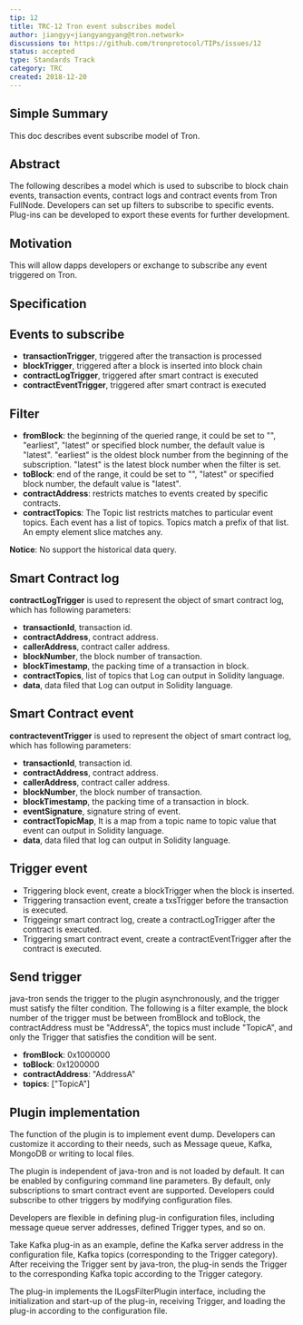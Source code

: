 ```yaml
---
tip: 12
title: TRC-12 Tron event subscribes model
author: jiangyy<jiangyangyang@tron.network> 
discussions to: https://github.com/tronprotocol/TIPs/issues/12
status: accepted
type: Standards Track
category: TRC
created: 2018-12-20
---
```


## Simple Summary
This doc describes event subscribe model of Tron.

## Abstract
The following describes a model which is used to subscribe to block chain events, transaction events, contract logs and contract events from Tron FullNode. Developers can set up filters to subscribe to specific events. Plug-ins can be developed to export these events for further development.

## Motivation
This will allow dapps developers or exchange to subscribe any event triggered on Tron. 

## Specification

## Events to subscribe

- **transactionTrigger**, triggered after the transaction is processed
- **blockTrigger**, triggered after a block is inserted into block chain
- **contractLogTrigger**, triggered after smart contract is executed
- **contractEventTrigger**,  triggered after smart contract is executed

## Filter

- **fromBlock**: the beginning of the queried range, it could be set to "", "earliest", "latest" or specified block number, the default value is "latest". "earliest" is the oldest block number from the beginning of the subscription. "latest" is the latest block number when the filter is set.
- **toBlock**: end of the range, it could be set to "", "latest" or specified block number, the default value is "latest".
- **contractAddress**: restricts matches to events created by specific contracts.
- **contractTopics**: The Topic list restricts matches to particular event topics. Each event has a list of topics. Topics match a prefix of that list. An empty element slice matches any.

**Notice**: No support the historical data query.

## Smart Contract log
**contractLogTrigger** is used to represent the object of smart contract log, which has following parameters:

- **transactionId**, transaction id.
- **contractAddress**, contract address.
- **callerAddress**, contract caller address.
- **blockNumber**, the block number of transaction.
- **blockTimestamp**, the packing time of a transaction in block.
- **contractTopics**, list of topics that Log can output in Solidity language.
- **data**, data filed that Log can output in Solidity language.

## Smart Contract event
**contracteventTrigger** is used to represent the object of smart contract log, which has following parameters:

- **transactionId**, transaction id.
- **contractAddress**, contract address.
- **callerAddress**, contract caller address.
- **blockNumber**, the block number of transaction.
- **blockTimestamp**, the packing time of a transaction in block.
- **eventSignature**, signature string of event.
- **contractTopicMap**, It is a map from a topic name to topic value that event can output in Solidity language.
- **data**, data filed that log can output in Solidity language.

 
## Trigger event

- Triggering block event, create a blockTrigger when the block is inserted.
- Triggering transaction event, create a txsTrigger before the transaction is executed.
- Triggeingr smart contract log, create a contractLogTrigger after the contract is executed.
- Triggering smart contract event, create a contractEventTrigger after the contract is executed.

## Send trigger
java-tron sends the trigger to the plugin asynchronously, and the trigger must satisfy the filter condition. The following is a filter example, the block number of the trigger must be between fromBlock and toBlock, the contractAddress must be "AddressA", the topics must include "TopicA", and only the Trigger that satisfies the condition will be sent.

- **fromBlock**: 0x1000000 
- **toBlock**: 0x1200000 
- **contractAddress**: "AddressA" 
- **topics**: ["TopicA"]

## Plugin implementation
The function of the plugin is to implement event dump. Developers can customize it according to their needs, such as Message queue, Kafka, MongoDB or writing to local files.

The plugin is independent of java-tron and is not loaded by default.  It can be enabled by configuring command line parameters. By default, only subscriptions to smart contract event are supported. Developers could subscribe to other triggers by modifying configuration files.

Developers are flexible in defining plug-in configuration files, including message queue server addresses, defined Trigger types, and so on.

Take Kafka plug-in as an example, define the Kafka server address in the configuration file, Kafka topics (corresponding to the Trigger category). After receiving the Trigger sent by java-tron, the plug-in sends the Trigger to the corresponding Kafka topic according to the Trigger category.

The plug-in implements the ILogsFilterPlugin interface, including the initialization and start-up of the plug-in, receiving Trigger, and loading the plug-in according to the configuration file.
